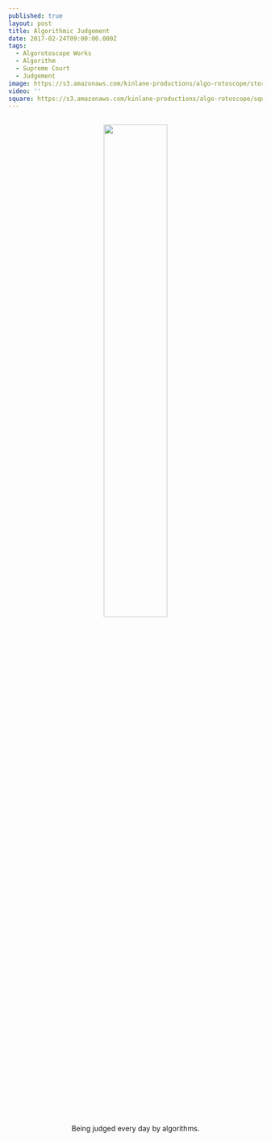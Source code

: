 ```yaml
---
published: true
layout: post
title: Algorithmic Judgement
date: 2017-02-24T09:00:00.000Z
tags:
  - Algorotoscope Works
  - Algorithm
  - Supreme Court
  - Judgement
image: https://s3.amazonaws.com/kinlane-productions/algo-rotoscope/stories/supreme-court-judgement.jpg
video: ''
square: https://s3.amazonaws.com/kinlane-productions/algo-rotoscope/square/supreme-court-judgement.jpg
---
```

<p align="center"><img src="{{ page.image }}" width="50%" style="padding: 15px;" /></p>
<center>Being judged every day by algorithms.</center>
